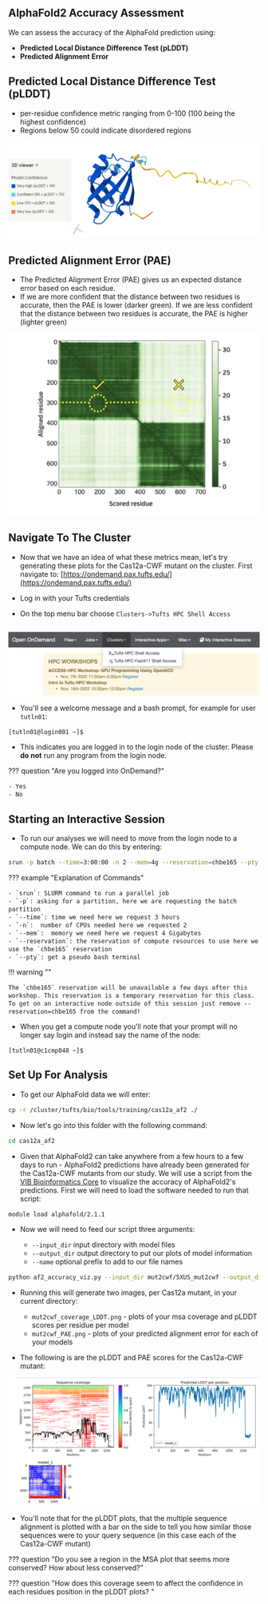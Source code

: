 ## AlphaFold2 Accuracy Assessment

We can assess the accuracy of the AlphaFold prediction using:

- **Predicted Local Distance Difference Test (pLDDT)**
- **Predicted Alignment Error**

## Predicted Local Distance Difference Test (pLDDT)

- per-residue confidence metric  ranging from 0-100 (100 being the highest confidence)
- Regions below 50 could indicate disordered regions

![](images/plddt.png)

## Predicted Alignment Error (PAE)

- The Predicted Alignment Error (PAE) gives us an expected distance error based on each residue.
- If we are more confident that the distance between two residues is accurate, then the PAE is lower (darker green). If we are less confident that the distance between two residues is accurate, the PAE is higher (lighter green)

![](images/pae.png)

## Navigate To The Cluster

- Now that we have an idea of what these metrics mean, let's try generating these plots for the Cas12a-CWF mutant on the cluster. First navigate to: [https://ondemand.pax.tufts.edu/](https://ondemand.pax.tufts.edu/)

- Log in with your Tufts credentials
- On the top menu bar choose `Clusters->Tufts HPC Shell Access`

![](images/shell.png)

- You'll see a welcome message and a bash prompt, for example for user `tutln01`:

```
[tutln01@login001 ~]$
```

- This indicates you are logged in to the login node of the cluster. Please **do not** run any program from the login node.

??? question "Are you logged into OnDemand?"

    - Yes
    - No
    
    
## Starting an Interactive Session

- To run our analyses we will need to move from the login node to a compute node. We can do this by entering:

```bash
srun -p batch --time=3:00:00 -n 2 --mem=4g --reservation=chbe165 --pty bash
```

??? example "Explanation of Commands"

    - `srun`: SLURM command to run a parallel job
    - `-p`: asking for a partition, here we are requesting the batch partition
    - `--time`: time we need here we request 3 hours
    - `-n`:  number of CPUs needed here we requested 2
    - `--mem`:  memory we need here we request 4 Gigabytes
    - `--reservation`: the reservation of compute resources to use here we use the `chbe165` reservation
    - `--pty`: get a pseudo bash terminal
    
!!! warning ""
    
    The `chbe165` reservation will be unavailable a few days after this workshop. This reservation is a temporary reservation for this class. To get on an interactive node outside of this session just remove --reservation=chbe165 from the command!

- When you get a compute node you'll note that your prompt will no longer say login and instead say the name of the node:

```
[tutln01@c1cmp048 ~]$
```

## Set Up For Analysis

- To get our AlphaFold data we will enter:

```bash
cp -r /cluster/tufts/bio/tools/training/cas12a_af2 ./
```

- Now let's go into this folder with the following command:

```bash
cd cas12a_af2 
```

- Given that AlphaFold2 can take anywhere from a few hours to a few days to run - AlphaFold2 predictions have already been generated for the Cas12a-CWF mutants from our study. We will use a script from the [VIB Bioinformatics Core](https://elearning.bits.vib.be/courses/alphafold/lessons/alphafold-on-the-hpc/topic/alphafold-outputs/) to visualize the accuracy of AlphaFold2's predictions. First we will need to load the software needed to run that script:

```bash
module load alphafold/2.1.1
```

- Now we will need to feed our script three arguments:
    
    - `--input_dir` input directory with model files 
    - `--output_dir` output directory to put our plots of model information
    - `--name` optional prefix to add to our file names


```bash
python af2_accuracy_viz.py --input_dir mut2cwf/5XUS_mut2cwf --output_dir ./ --name mut2cwf
```

- Running this will generate two images, per Cas12a mutant, in your current directory:

    - `mut2cwf_coverage_LDDT.png` - plots of your msa coverage and pLDDT scores per residue per model
    - `mut2cwf_PAE.png` - plots of your predicted alignment error for each of your models

- The following is are the pLDDT and PAE scores for the Cas12a-CWF mutant:

![](images/cas12a_cw_errors.png)

- You'll note that for the pLDDT plots, that the multiple sequence alignment is plotted with a bar on the side to tell you how similar those sequences were to your query sequence (in this case each of the Cas12a-CWF mutant)

??? question "Do you see a region in the MSA plot that seems more conserved? How about less conserved?"

??? question "How does this coverage seem to affect the confidence in each residues position in the pLDDT plots? "

